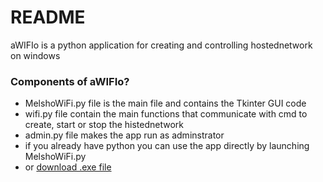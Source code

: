 # README #

aWIFIo is a python application for creating and controlling hostednetwork on windows

### Components of aWIFIo? ###

* MelshoWiFi.py file is the main file and contains the Tkinter GUI code
* wifi.py file contain the main functions that communicate with cmd to create, start or stop the histednetwork
* admin.py file makes the app run as adminstrator
* if you already have python you can use the app directly by launching MelshoWiFi.py
* or [download .exe file](https://www.facebook.com/l.php?u=https%3A%2F%2Fwww.dropbox.com%2Fs%2Fbfxy33wjyojgqi8%2FaWIFIo%2520setup.exe%3Fdl%3D0&h=0AQH1R3-R)
